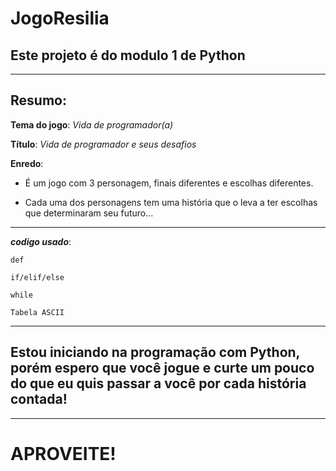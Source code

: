 # JogoResilia

## Este projeto é do modulo 1 de Python

---

## **Resumo**: 
**Tema do jogo**: *Vida de programador(a)*

**Título**: *Vida de programador e seus desafios*

__Enredo__:

- É um jogo com 3 personagem, finais diferentes e escolhas diferentes.

- Cada uma dos personagens tem uma história que o leva a ter escolhas que determinaram seu futuro...

***

___codigo usado___:
```
def

if/elif/else

while

Tabela ASCII
```
---

## Estou iniciando na programação com Python, porém espero que você jogue e curte um pouco do que eu quis passar a você por cada história contada!
---

# __APROVEITE!__
